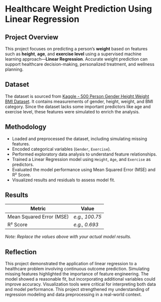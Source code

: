
# Healthcare Weight Prediction Using Linear Regression

## Project Overview
This project focuses on predicting a person’s **weight** based on features such as **height**, **age**, and **exercise level** using a supervised machine learning approach—**Linear Regression**. Accurate weight prediction can support healthcare decision-making, personalized treatment, and wellness planning.

## Dataset
The dataset is sourced from [Kaggle - 500 Person Gender Height Weight BMI Dataset](https://www.kaggle.com/datasets/yersever/500-person-gender-height-weight-bodymassindex). It contains measurements of gender, height, weight, and BMI category. Since the dataset lacks some important predictors like age and exercise level, these features were simulated to enrich the analysis.

## Methodology
- Loaded and preprocessed the dataset, including simulating missing features.
- Encoded categorical variables (`Gender`, `Exercise`).
- Performed exploratory data analysis to understand feature relationships.
- Trained a Linear Regression model using `Height`, `Age`, and `Exercise` as predictors.
- Evaluated the model performance using Mean Squared Error (MSE) and R² Score.
- Visualized results and residuals to assess model fit.

## Results
| Metric                   | Value    |
|--------------------------|----------|
| Mean Squared Error (MSE) | *e.g., 100.75* |
| R² Score                 | *e.g., 0.693*  |

*Note: Replace the values above with your actual model results.*

## Reflection
This project demonstrated the application of linear regression to a healthcare problem involving continuous outcome prediction. Simulating missing features highlighted the importance of feature engineering. The model showed a reasonable fit, but incorporating additional variables could improve accuracy. Visualization tools were critical for interpreting both data and model performance. This project strengthened my understanding of regression modeling and data preprocessing in a real-world context.

